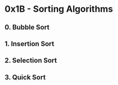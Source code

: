 # 0x1B - Sorting Algorithms

## 0. Bubble Sort
## 1. Insertion Sort
## 2. Selection Sort
## 3. Quick Sort

